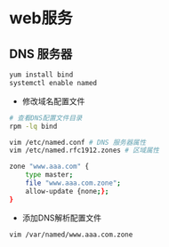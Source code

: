 # web服务

## DNS 服务器

```bash
yum install bind
systemctl enable named
```

- 修改域名配置文件
```bash
# 查看DNS配置文件目录
rpm -lq bind

vim /etc/named.conf # DNS 服务器属性
vim /etc/named.rfc1912.zones # 区域属性

zone "www.aaa.com" {
    type master;
    file "www.aaa.com.zone";
    allow-update {none;};
}
```

- 添加DNS解析配置文件
```bash
vim /var/named/www.aaa.com.zone

```